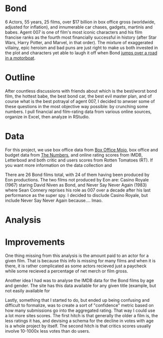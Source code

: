 # Bond

6 Actors, 55 years, 25 films, over $17 billion in box office gross (worldwide, adjusted for inflation), and innumerable car chases, gadgets, martinis and babes. Agent 007 is one of film's most iconic characters and his film francise ranks as the fourth most financially successful in history (after Star Wars, Harry Potter, and Marvel, in that order). The mixture of exaggerated villainy, epic heroism and bad puns are just right to make us both invested in the plot and characters yet able to laugh it off when Bond [jumps over a road in a motorboat](https://youtu.be/cODPt3T0cHE?t=51s).

# Outline
After countless discussions with friends about which is the best/worst bond film, the hottest babe, the best bond car, the best evil master plan, and of course what is the best potrayal of agent 007, I decided to anwser some of these questions in the most objective way possible: by crunching some numbers. I pull financial and film-rating data from various online sources, organize in Excel, then analyze in RStudio.

# Data

For this project, we use box office data from [Box Office Mojo](http://www.boxofficemojo.com/franchises/chart/?id=jamesbond.htm), box office and budget data from [The Numbers](http://www.the-numbers.com/movies/franchise/James-Bond#tab=summary), and online rating scores from IMDB, Letterboxd and both critic and users scores from Rotten Tomatoes (RT). If you want more information on the data collection and 

There are 26 Bond films total, with 24 of them having been produced by Eon productions. The two films not produced by Eon are: Casino Royale (1967) staring David Niven as Bond, and Never Say Never Again (1983) where Sean Connery reprises his role as 007 over a decade after his last performance as the super spy. I decided to disclude Casino Royale, but include Never Say Never Again because.... lmao.


# Analysis


# Improvements
One thing missing from this analysis is the amount paid to an actor for a given film. That is because this info is missing for many films and when it is there, it is rather complicated as some actors recieved just a paycheck while some recieved a percentage of net merch or film gross. 

Another idea I had was to analyse the IMDB data for the Bond films by age and gender. The site has this data available for any given title (example, but not easily available for 

Lastly, something that I started to do, but ended up being confusing and difficult to formalize, was to create a sort of "confidence" metric based on how many submissions go into the aggregated rating. That way I could use a lot more sites scores. The first hitch is that generally the older a film is, the less ratings it has, and devising a schema for the decline in votes with age is a whole project by itself. The second hitch is that critics scores usually involve 10-1000x less votes than do users. 
